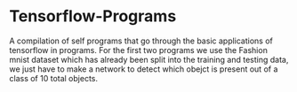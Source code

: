 # Tensorflow-Programs
A compilation of self programs that go through the basic applications of tensorflow in programs.
For the first two programs we use the Fashion mnist dataset which has already been split into the 
training and testing data, we just have to make a network to detect which obejct is present out of 
a class of 10 total objects.
